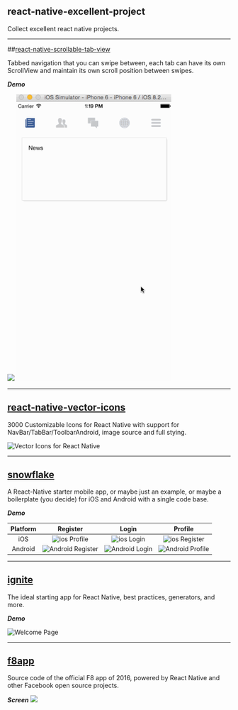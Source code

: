 ## react-native-excellent-project
Collect excellent react native projects.

----------
##[react-native-scrollable-tab-view](https://github.com/skv-headless/react-native-scrollable-tab-view)

Tabbed navigation that you can swipe between, each tab can have its own ScrollView and maintain its own scroll position between swipes.

***Demo***

<a href="https://raw.githubusercontent.com/brentvatne/react-native-scrollable-tab-view/master/demo_images/demo.gif"><img src="https://raw.githubusercontent.com/brentvatne/react-native-scrollable-tab-view/master/demo_images/demo.gif" width="350"></a>
<a href="https://raw.githubusercontent.com/brentvatne/react-native-scrollable-tab-view/master/demo_images/demo-fb.gif"><img src="https://raw.githubusercontent.com/brentvatne/react-native-scrollable-tab-view/master/demo_images/demo-fb.gif" width="350"></a>

----------

## [react-native-vector-icons](https://github.com/oblador/react-native-vector-icons)
3000 Customizable Icons for React Native with support for NavBar/TabBar/ToolbarAndroid, image source and full stying.

![Vector Icons for React Native](https://cloud.githubusercontent.com/assets/378279/12009887/33f4ae1c-ac8d-11e5-8666-7a87458753ee.png)

----------

## [snowflake](https://github.com/bartonhammond/snowflake)

A React-Native starter mobile app, or maybe just an example, or maybe a boilerplate (you decide) for iOS and Android with a single code base.

***Demo***

| Platform| Register     | Login | Profile   |
| :------:| :-------: | :----: | :---: |
| iOS|  ![ios Profile](https://cloud.githubusercontent.com/assets/1282364/11598478/b2b1b5e6-9a87-11e5-8be9-37cbfa478a71.gif)  | ![ios Login](https://cloud.githubusercontent.com/assets/1282364/11598580/6d360f02-9a88-11e5-836b-4171f789a41d.gif)| ![ios Register](https://cloud.githubusercontent.com/assets/1282364/11598582/6d392750-9a88-11e5-9839-05127dfba96b.gif)  |
| Android |![Android Register](https://cloud.githubusercontent.com/assets/1282364/11598579/6d3487b8-9a88-11e5-9e95-260283a6951e.gif)    | ![Android Login](https://cloud.githubusercontent.com/assets/1282364/11598577/6d2f140e-9a88-11e5-8cd4-1ba8c9cbc603.gif)   |  ![Android Profile](https://cloud.githubusercontent.com/assets/1282364/11598578/6d314ee0-9a88-11e5-9a6c-512a313535ee.gif) |

----------

## [ignite](https://github.com/infinitered/ignite)

The ideal starting app for React Native, best practices, generators, and more. 

***Demo***

![Welcome Page](https://github.com/infinitered/ignite/blob/master/_art/screens.gif)

----------

## [f8app](https://github.com/fbsamples/f8app)

Source code of the official F8 app of 2016, powered by React Native and other Facebook open source projects.

***Screen***
<img src=".github/screenshot-app@2x.png" width="800">

